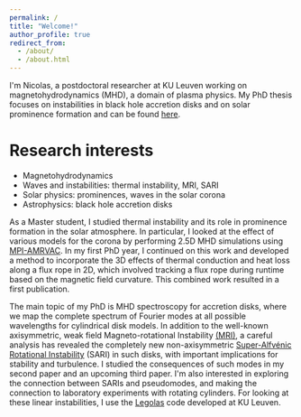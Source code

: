 ```yaml
---
permalink: /
title: "Welcome!"
author_profile: true
redirect_from: 
  - /about/
  - /about.html
---
```


I'm Nicolas, a postdoctoral researcher at KU Leuven working on magnetohydrodynamics (MHD), a domain of plasma physics. My PhD thesis focuses on instabilities in black hole accretion disks and on solar prominence formation and can be found [here](https://perswww.kuleuven.be/~u0016541//MHD_sheets_pdf/thesisNicolas.pdf). 

Research interests
======
* Magnetohydrodynamics
* Waves and instabilities: thermal instability, MRI, SARI
* Solar physics: prominences, waves in the solar corona
* Astrophysics: black hole accretion disks

As a Master student, I studied thermal instability and its role in prominence formation in the solar atmosphere. In particular, I looked at the effect of various models for the corona by performing 2.5D MHD simulations using [MPI-AMRVAC](https://amrvac.org). In my first PhD year, I continued on this work and developed a method to incorporate the 3D effects of thermal conduction and heat loss along a flux rope in 2D, which involved tracking a flux rope during runtime based on the magnetic field curvature. This combined work resulted in a first publication. 

The main topic of my PhD is MHD spectroscopy for accretion disks, where we map the complete spectrum of Fourier modes at all possible wavelengths for cylindrical disk models. In addition to the well-known axisymmetric, weak field Magneto-rotational Instability [(MRI)](https://ui.adsabs.harvard.edu/abs/1991ApJ...376..214B/abstract), a careful analysis has revealed the completely new non-axisymmetric [Super-Alfvénic Rotational Instability](https://iopscience.iop.org/article/10.3847/1538-4365/ac573c/meta) (SARI) in such disks, with important implications for stability and turbulence. I studied the consequences of such modes in my second paper and an upcoming third paper. I'm also interested in exploring the connection between SARIs and pseudomodes, and making the connection to laboratory experiments with rotating cylinders. For looking at these linear instabilities, I use the [Legolas](https://legolas.science) code developed at KU Leuven. 

<!-- I'm generally interested in plasma physics and magnetohydrodynamics, not solely applied to the sun/astrophysics. Feel free to contact me if you'd like to collaborate! -->


<!-- Other interests
======

I've been musically active since a long time, first at the piano and since my University years in the Leuven University Choir. I'm passionate about many genres of music, but in particular Dmitri Shostakovich. -->